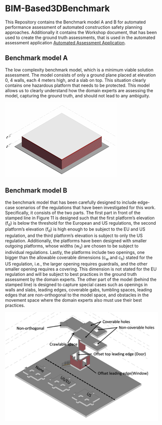 # BIM-Based3DBenchmark
This Repository contains the Benchmark model A and B for automated performance assessment of automated construction safety planning approaches. Additionally it contains the Workshop document, that has been used to create the ground truth assessments, that is used in the automated assessment application [Automated Assessment Application](ASD.DK). 

## Benchmark model A 
The low complexity benchmark model, which is a minimum viable solution assessment. The model consists of only a ground plane placed at elevation 0, 4 walls, each 4 meters high, and a slab on top. This situation clearly contains one hazardous platform that needs to be protected. This model allows us to clearly understand how the domain experts are assessing the model, capturing the ground truth, and should not lead to any ambiguity.

![Benchmark model A](Benchmarkmodel_A/BM_A.png)

## Benchmark model B
the benchmark model that has been carefully designed to include edge-case scenarios of the regulations that have been investigated for this work. Specifically, it consists of the two parts. The first part in front of the stamped line in Figure 11 is designed such that the first platform’s elevation (f<sub>d</sub>) is below the threshold for the European and US regulations, the second platform’s elevation (f<sub>d</sub>) is high enough to be subject to the EU and US regulation, and the third platform’s elevation is subject to only the US regulation. Additionally, the platforms have been designed with smaller outgoing platforms, whose widths (w<sub>s</sub>) are chosen to be subject to individual regulations. Lastly, the platforms include two openings, one bigger than the allowable coverable dimensions (c<sub>w</sub> and c<sub>h</sub>) stated for the US regulation, i.e., the larger opening requires guardrails, and the other smaller opening requires a covering. This dimension is not stated for the EU regulation and will be subject to best practices in the ground truth assessment by the domain experts. The other part of the model (behind the stamped line) is designed to capture special cases such as openings in walls and slabs, leading edges, coverable gabs, tumbling spaces, leading edges that are non-orthogonal to the model space, and obstacles in the movement space where the domain experts also must use their best practices.

![Benchmark model B](Benchmarkmodel_B/BM_B.png)
